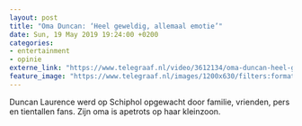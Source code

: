 ```yaml
---
layout: post
title: "Oma Duncan: ‘Heel geweldig, allemaal emotie’"
date: Sun, 19 May 2019 19:24:00 +0200
categories: 
- entertainment 
- opinie 
externe_link: "https://www.telegraaf.nl/video/3612134/oma-duncan-heel-geweldig-allemaal-emotie"
feature_image: "https://www.telegraaf.nl/images/1200x630/filters:format(jpeg):quality(80)/cdn-kiosk-api.telegraaf.nl/48551210-7a76-11e9-add9-02c309bc01c1.jpg"
---
```


<p class="intro">Duncan Laurence werd op Schiphol opgewacht door familie, vrienden, pers en tientallen fans. Zijn oma is apetrots op haar kleinzoon.</p>
